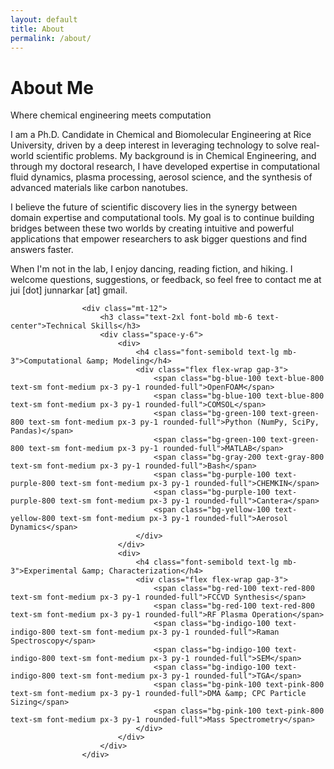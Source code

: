 ```yaml
---
layout: default
title: About
permalink: /about/
---
```


<div class="about-hero-bg text-white">
  <div class="bg-black bg-opacity-50">
    <div class="max-w-4xl mx-auto px-6 py-24 text-center">
      <h1 class="text-6xl font-bold">About Me</h1>
      <p class="text-xl mt-4 bg-blue-600 inline-block px-4 py-1 rounded-md">Where chemical engineering meets computation</p>
    </div>
  </div>
</div>

<section class="max-w-4xl mx-auto px-6 py-12">
  <div class="bg-white p-8 rounded-2xl shadow-lg border border-gray-200 -mt-32 relative z-10">
    <div class="text-lg text-gray-700 leading-relaxed space-y-4">
      <p>I am a Ph.D. Candidate in Chemical and Biomolecular Engineering at Rice University, driven by a deep interest in leveraging technology to solve real-world scientific problems. My background is in Chemical Engineering, and through my doctoral research, I have developed expertise in computational fluid dynamics, plasma processing, aerosol science, and the synthesis of advanced materials like carbon nanotubes.</p>
                        <p>I believe the future of scientific discovery lies in the synergy between domain expertise and computational tools. My goal is to continue building bridges between these two worlds by creating intuitive and powerful applications that empower researchers to ask bigger questions and find answers faster.</p>
                        <p>When I'm not in the lab, I enjoy dancing, reading fiction, and hiking. I welcome questions, suggestions, or feedback, so feel free to contact me at jui [dot] junnarkar [at] gmail.</p>
                    </div>


  
                    <div class="mt-12">
                        <h3 class="text-2xl font-bold mb-6 text-center">Technical Skills</h3>
                        <div class="space-y-6">
                            <div>
                                <h4 class="font-semibold text-lg mb-3">Computational &amp; Modeling</h4>
                                <div class="flex flex-wrap gap-3">
                                    <span class="bg-blue-100 text-blue-800 text-sm font-medium px-3 py-1 rounded-full">OpenFOAM</span>
                                    <span class="bg-blue-100 text-blue-800 text-sm font-medium px-3 py-1 rounded-full">COMSOL</span>
                                    <span class="bg-green-100 text-green-800 text-sm font-medium px-3 py-1 rounded-full">Python (NumPy, SciPy, Pandas)</span>
                                    <span class="bg-green-100 text-green-800 text-sm font-medium px-3 py-1 rounded-full">MATLAB</span>
                                    <span class="bg-gray-200 text-gray-800 text-sm font-medium px-3 py-1 rounded-full">Bash</span>
                                    <span class="bg-purple-100 text-purple-800 text-sm font-medium px-3 py-1 rounded-full">CHEMKIN</span>
                                    <span class="bg-purple-100 text-purple-800 text-sm font-medium px-3 py-1 rounded-full">Cantera</span>
                                    <span class="bg-yellow-100 text-yellow-800 text-sm font-medium px-3 py-1 rounded-full">Aerosol Dynamics</span>
                                </div>
                            </div>
                            <div>
                                <h4 class="font-semibold text-lg mb-3">Experimental &amp; Characterization</h4>
                                <div class="flex flex-wrap gap-3">
                                    <span class="bg-red-100 text-red-800 text-sm font-medium px-3 py-1 rounded-full">FCCVD Synthesis</span>
                                    <span class="bg-red-100 text-red-800 text-sm font-medium px-3 py-1 rounded-full">RF Plasma Operation</span>
                                    <span class="bg-indigo-100 text-indigo-800 text-sm font-medium px-3 py-1 rounded-full">Raman Spectroscopy</span>
                                    <span class="bg-indigo-100 text-indigo-800 text-sm font-medium px-3 py-1 rounded-full">SEM</span>
                                    <span class="bg-indigo-100 text-indigo-800 text-sm font-medium px-3 py-1 rounded-full">TGA</span>
                                    <span class="bg-pink-100 text-pink-800 text-sm font-medium px-3 py-1 rounded-full">DMA &amp; CPC Particle Sizing</span>
                                    <span class="bg-pink-100 text-pink-800 text-sm font-medium px-3 py-1 rounded-full">Mass Spectrometry</span>
                                </div>
                            </div>
                        </div>
                    </div>
  </div>
</section>

